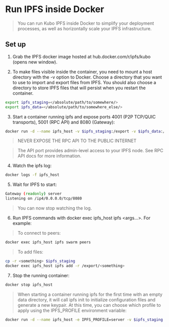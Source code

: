 # Run IPFS inside Docker

> You can run Kubo IPFS inside Docker to simplify your deployment processes, as well as horizontally scale your IPFS infrastructure.

## Set up

1. Grab the IPFS docker image hosted at hub.docker.com/r/ipfs/kubo (opens new window).

2. To make files visible inside the container, you need to mount a host directory with the -v option to Docker. Choose a directory that you want to use to import and export files from IPFS. You should also choose a directory to store IPFS files that will persist when you restart the container.

```sh
export ipfs_staging=</absolute/path/to/somewhere/>
export ipfs_data=</absolute/path/to/somewhere_else/>
```

3. Start a container running ipfs and expose ports 4001 (P2P TCP/QUIC transports), 5001 (RPC API) and 8080 (Gateway):

```sh
docker run -d --name ipfs_host -v $ipfs_staging:/export -v $ipfs_data:/data/ipfs -p 4001:4001 -p 4001:4001/udp -p 127.0.0.1:8080:8080 -p 127.0.0.1:5001:5001 ipfs/kubo:latest
```

> NEVER EXPOSE THE RPC API TO THE PUBLIC INTERNET

> The API port provides admin-level access to your IPFS node. See RPC API docs for more information.

4. Watch the ipfs log:

```sh
docker logs -f ipfs_host
```

5. Wait for IPFS to start:

```sh
Gateway (readonly) server
listening on /ip4/0.0.0.0/tcp/8080
```

> You can now stop watching the log.

6. Run IPFS commands with docker exec ipfs_host ipfs <args...>. For example:

> To connect to peers:

```sh
docker exec ipfs_host ipfs swarm peers
```

> To add files:

```sh
cp -r <something> $ipfs_staging
docker exec ipfs_host ipfs add -r /export/<something>
```

7. Stop the running container:

```sh
docker stop ipfs_host
```

> When starting a container running ipfs for the first time with an empty data directory, it will call ipfs init to initialize configuration files and generate a new keypair. At this time, you can choose which profile to apply using the IPFS_PROFILE environment variable:

```sh
docker run -d --name ipfs_host -e IPFS_PROFILE=server -v $ipfs_staging:/export -v $ipfs_data:/data/ipfs -p 4001:4001 -p 4001:4001/udp -p 127.0.0.1:8080:8080 -p 127.0.0.1:5001:5001 ipfs/kubo:latest
```
